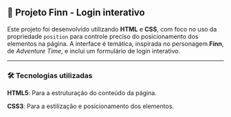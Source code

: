 ## 🚀 Projeto Finn - Login interativo

Este projeto foi desenvolvido utilizando **HTML** e **CSS**, com foco no uso da propriedade `position` para controle preciso do posicionamento dos elementos na página. A interface é temática, inspirada no personagem **Finn**, de *Adventure Time*, e inclui um formulário de login interativo.

---

### 🛠️ Tecnologias utilizadas

**HTML5**: Para a estruturação do conteúdo da página.

**CSS3**: Para a estilização e posicionamento dos elementos.
